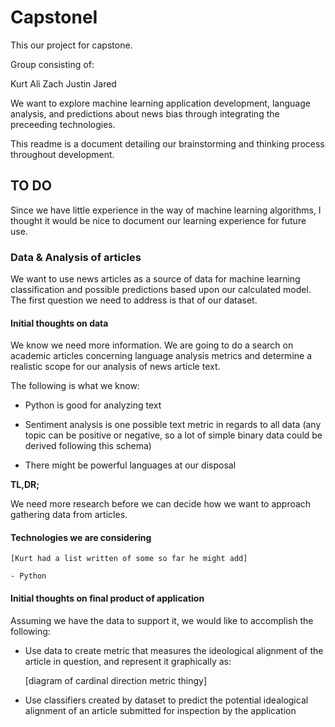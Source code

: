 # CapstoneI
This our project for capstone. 

Group consisting of:

Kurt
Ali
Zach
Justin
Jared

We want to explore machine learning application development, language 
analysis, and predictions about news bias through integrating the preceeding technologies. 

This readme is a document detailing our brainstorming and thinking
 process throughout development. 

## TO DO

Since we have little experience in the way of machine learning algorithms, I thought it would be nice to document our learning experience for future use. 

### Data & Analysis of articles

We want to use news articles as a source of data for machine learning classification and possible predictions based upon our calculated model. The first question we need to address is that of our dataset. 

#### Initial thoughts on data

We know we need more information. We are going to do a search on academic articles concerning language analysis metrics and determine a realistic scope for our analysis of news article text. 
     
The following is what we know:

- Python is good for analyzing text 

- Sentiment analysis is one possible text metric in regards to all data (any topic can be positive or negative, so a lot of simple binary data could be derived following this schema)

- There might be powerful languages at our disposal

**TL,DR;**

We need more research before we can decide how we want to approach gathering data from articles. 

#### Technologies we are considering

	[Kurt had a list written of some so far he might add]
	
	- Python
	

#### Initial thoughts on final product of application

Assuming we have the data to support it, we would like to accomplish the following:

- Use data to create metric that measures the ideological alignment of the article in question, and represent it graphically as:

	[diagram of cardinal direction metric thingy]
	
- Use classifiers created by dataset to predict the potential idealogical alignment of an article submitted for inspection by the application 
